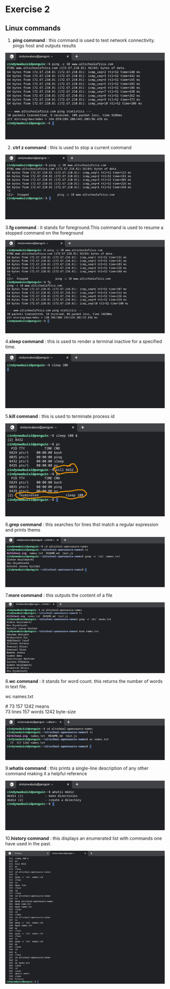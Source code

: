 # Exercise 2

## Linux commands 

1. **ping command** : this command is used to test network connectivity. pings host and outputs results

![ping demo](ping-image/image1.png)

2. **ctrl z command** : this is used to stop a current command 

![Ctrlz demo](Ctrlz-image/image2.png)

3.**fg command** : it stands for foreground.This command is used to resume a stopped command on the foreground

![fg demo](fg-image/image3.png)

4.**sleep command** : this is used to render a terminal inactive for a specified time.

![sleep demo](sleep-image/image4.png)

5.**kill command** : this is used to terminate process id

![kill demo](kill-image/image5.png)

6.**grep command** : this searches for lines thst match a regular expression and prints thems

![grep demo](grep-image/image6.png)

7.**more command** : this outputs the content of a file

![more demo](more-image/image7.png)

8.**wc command** : it stands for word count. this returns the number of words in text file.
<p> wc names.txt <p>
<p> # 73 157 1242  means <br> 73 lines 157 words 1242 byte-size <p>

![wc demo](wc-image/image8.png)

9.**whatis command** : this prints a single-line description of any other command making it a helpful reference

![whatis demo](whatis-image/image9.png)

10.**history command** : this displays an enumerated list with commands one have used in the past.

![history demo](history-image/image10.png)
